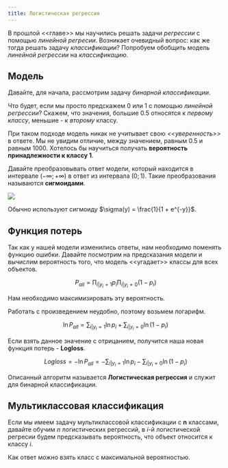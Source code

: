 ```yaml
---
title: Логистическая регрессия
---
```


В прошлой \<\<главе>\> мы научились решать задачи *регрессии* с помощью
*линейной регресии*. Возникает очевидный вопрос: как же тогда решать
задачу *классификации*? Попробуем обобщить модель *линейной регрессии*
на *классификацию*.

## Модель

Давайте, для начала, рассмотрим задачу *бинарной классификации*.

Что будет, если мы просто предскажем 0 или 1 с помощью *линейной
регрессии*? Скажем, что значения, большие 0.5 относятся к *первому
классу*, меньшие - к *второму* классу.

При таком подходе модель никак не учитывает свою *\<\<уверенность>\>* в
ответе. Мы не увидим отличие, между значением, равным 0.5 и равным 1000.
Хотелось бы научиться получать **вероятность принадлежности к классу
1**.

Давайте преобразовывать ответ модели, который находится в интервале
$(-\infty;+\infty)$ в ответ из интервала $(0; 1)$. Такие преобразования
называются **сигмоидами**.

![](img/sigmoid.png)

Обычно используют сигмоиду $\sigma(y) = \frac{1}{1 + e^{-y}}$.

## Функция потерь

Так как у нашей модели изменились ответы, нам необходимо поменять
функцию ошибки. Давайте посмотрим на предсказания модели и вычислим
вероятность того, что модель \<\<угадает>\> классы для всех объектов.

$$P_{all} = \prod_{i | y_i=1}p_i \prod_{i | y_i=0}(1 - p_i)$$

Нам необходимо максимизировать эту вероятность.

Работать с произведением неудобно, поэтому возьмем логарифм.

$$\ln{P_{all}} = \sum_{i | y_i=1}\ln{p_i} + \sum_{i | y_i=0}\ln(1 - p_i)$$

Если взять данное значение с отрицанием, получится наша новая функция
потерь - **Logloss**.

$$Logloss = -\ln{P_{all}} = -\sum_{i | y_i=1}\ln{p_i} - \sum_{i | y_i=0}\ln(1 - p_i)$$

Описанный алгоритм называется **Логистическая регрессия** и служит для
бинарной классификации.

## Мультиклассовая классификация

Если мы имеем задачу мультиклассовой классификации с **n** классами,
давайте обучим $n$ логистических регрессий, в $i$-й логистической
регресии будем предсказывать вероятность, что объект относится к классу
$i$.

Как ответ можно взять класс с максимальной вероятностью.
